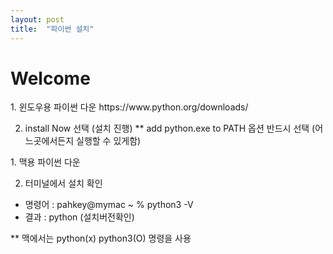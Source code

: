 ```yaml
---
layout: post
title:  "파이썬 설치"
---
```


# Welcome

<windows>
1. 윈도우용 파이썬 다운
https://www.python.org/downloads/

2. install Now 선택 (설치 진행)
** add python.exe to PATH 옵션 반드시 선택 (어느곳에서든지 실행할 수 있게함)

<mac>
1. 맥용 파이썬 다운

2. 터미널에서 설치 확인
- 명령어 : pahkey@mymac ~ % python3 -V
- 결과 : python (설치버전확인)
  
** 맥에서는 python(x) python3(O) 명령을 사용
